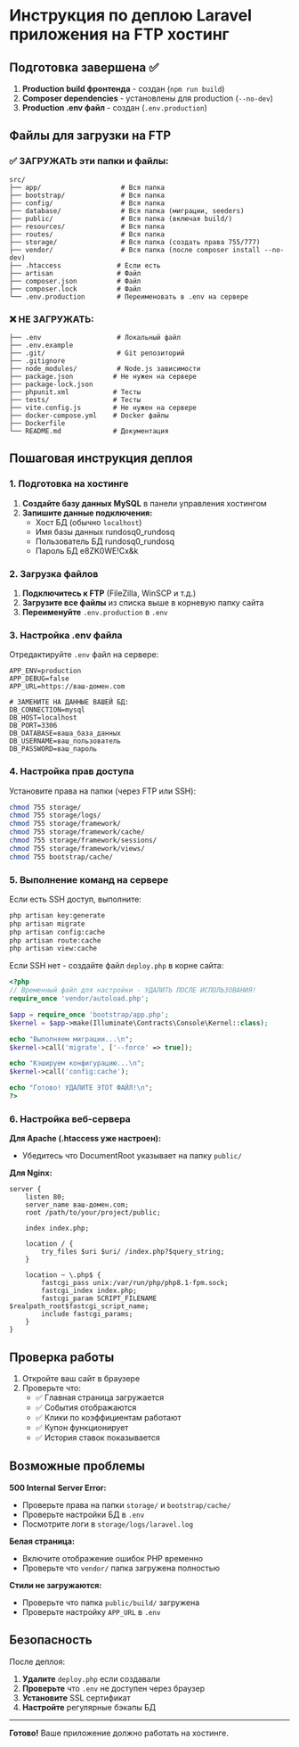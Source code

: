 # Инструкция по деплою Laravel приложения на FTP хостинг

## Подготовка завершена ✅

1. **Production build фронтенда** - создан (`npm run build`)
2. **Composer dependencies** - установлены для production (`--no-dev`)
3. **Production .env файл** - создан (`.env.production`)

## Файлы для загрузки на FTP

### ✅ ЗАГРУЖАТЬ эти папки и файлы:

```
src/
├── app/                    # Вся папка
├── bootstrap/              # Вся папка
├── config/                 # Вся папка
├── database/               # Вся папка (миграции, seeders)
├── public/                 # Вся папка (включая build/)
├── resources/              # Вся папка
├── routes/                 # Вся папка
├── storage/                # Вся папка (создать права 755/777)
├── vendor/                 # Вся папка (после composer install --no-dev)
├── .htaccess              # Если есть
├── artisan                # Файл
├── composer.json          # Файл
├── composer.lock          # Файл
└── .env.production        # Переименовать в .env на сервере
```

### ❌ НЕ ЗАГРУЖАТЬ:

```
├── .env                   # Локальный файл
├── .env.example          
├── .git/                  # Git репозиторий
├── .gitignore            
├── node_modules/          # Node.js зависимости
├── package.json          # Не нужен на сервере
├── package-lock.json     
├── phpunit.xml           # Тесты
├── tests/                # Тесты
├── vite.config.js        # Не нужен на сервере
├── docker-compose.yml    # Docker файлы
├── Dockerfile           
└── README.md             # Документация
```

## Пошаговая инструкция деплоя

### 1. Подготовка на хостинге

1. **Создайте базу данных MySQL** в панели управления хостингом
2. **Запишите данные подключения:**
   - Хост БД (обычно `localhost`)
   - Имя базы данных rundosq0_rundosq
   - Пользователь БД rundosq0_rundosq
   - Пароль БД e8ZK0WE!Cx&k

### 2. Загрузка файлов

1. **Подключитесь к FTP** (FileZilla, WinSCP и т.д.)
2. **Загрузите все файлы** из списка выше в корневую папку сайта
3. **Переименуйте** `.env.production` в `.env`

### 3. Настройка .env файла

Отредактируйте `.env` файл на сервере:

```env
APP_ENV=production
APP_DEBUG=false
APP_URL=https://ваш-домен.com

# ЗАМЕНИТЕ НА ДАННЫЕ ВАШЕЙ БД:
DB_CONNECTION=mysql
DB_HOST=localhost
DB_PORT=3306
DB_DATABASE=ваша_база_данных
DB_USERNAME=ваш_пользователь
DB_PASSWORD=ваш_пароль
```

### 4. Настройка прав доступа

Установите права на папки (через FTP или SSH):
```bash
chmod 755 storage/
chmod 755 storage/logs/
chmod 755 storage/framework/
chmod 755 storage/framework/cache/
chmod 755 storage/framework/sessions/
chmod 755 storage/framework/views/
chmod 755 bootstrap/cache/
```

### 5. Выполнение команд на сервере

Если есть SSH доступ, выполните:
```bash
php artisan key:generate
php artisan migrate
php artisan config:cache
php artisan route:cache
php artisan view:cache
```

Если SSH нет - создайте файл `deploy.php` в корне сайта:
```php
<?php
// Временный файл для настройки - УДАЛИТЬ ПОСЛЕ ИСПОЛЬЗОВАНИЯ!
require_once 'vendor/autoload.php';

$app = require_once 'bootstrap/app.php';
$kernel = $app->make(Illuminate\Contracts\Console\Kernel::class);

echo "Выполняем миграции...\n";
$kernel->call('migrate', ['--force' => true]);

echo "Кэшируем конфигурацию...\n";
$kernel->call('config:cache');

echo "Готово! УДАЛИТЕ ЭТОТ ФАЙЛ!\n";
?>
```

### 6. Настройка веб-сервера

**Для Apache (.htaccess уже настроен):**
- Убедитесь что DocumentRoot указывает на папку `public/`

**Для Nginx:**
```nginx
server {
    listen 80;
    server_name ваш-домен.com;
    root /path/to/your/project/public;

    index index.php;

    location / {
        try_files $uri $uri/ /index.php?$query_string;
    }

    location ~ \.php$ {
        fastcgi_pass unix:/var/run/php/php8.1-fpm.sock;
        fastcgi_index index.php;
        fastcgi_param SCRIPT_FILENAME $realpath_root$fastcgi_script_name;
        include fastcgi_params;
    }
}
```

## Проверка работы

1. Откройте ваш сайт в браузере
2. Проверьте что:
   - ✅ Главная страница загружается
   - ✅ События отображаются
   - ✅ Клики по коэффициентам работают
   - ✅ Купон функционирует
   - ✅ История ставок показывается

## Возможные проблемы

**500 Internal Server Error:**
- Проверьте права на папки `storage/` и `bootstrap/cache/`
- Проверьте настройки БД в `.env`
- Посмотрите логи в `storage/logs/laravel.log`

**Белая страница:**
- Включите отображение ошибок PHP временно
- Проверьте что `vendor/` папка загружена полностью

**Стили не загружаются:**
- Проверьте что папка `public/build/` загружена
- Проверьте настройку `APP_URL` в `.env`

## Безопасность

После деплоя:
1. **Удалите** `deploy.php` если создавали
2. **Проверьте** что `.env` не доступен через браузер
3. **Установите** SSL сертификат
4. **Настройте** регулярные бэкапы БД

---

**Готово!** Ваше приложение должно работать на хостинге.